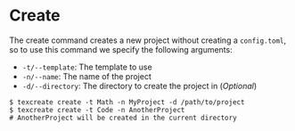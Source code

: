 # Create
The create command creates a new project without creating a `config.toml`, so 
to use this command we specify the following arguments:

- `-t/--template`: The template to use
- `-n/--name`: The name of the project
- `-d/--directory`: The directory to create the project in (_Optional_)

```shell
$ texcreate create -t Math -n MyProject -d /path/to/project
$ texcreate create -t Code -n AnotherProject 
# AnotherProject will be created in the current directory
```